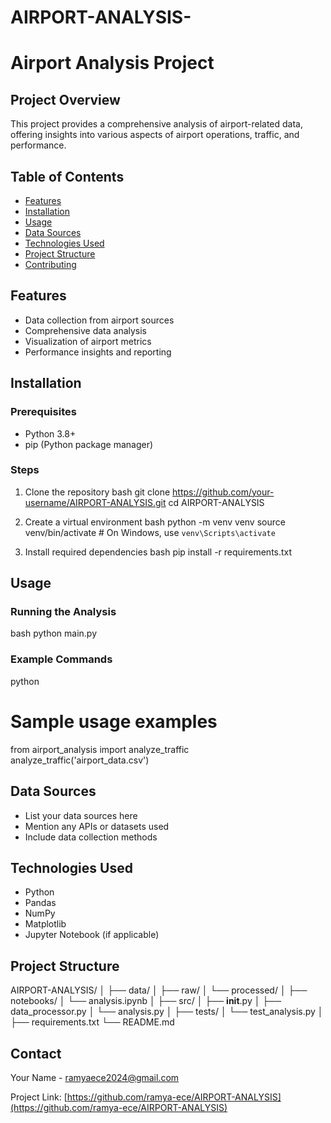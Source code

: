 # AIRPORT-ANALYSIS-
# Airport Analysis Project

## Project Overview
This project provides a comprehensive analysis of airport-related data, offering insights into various aspects of airport operations, traffic, and performance.

## Table of Contents
- [Features](#features)
- [Installation](#installation)
- [Usage](#usage)
- [Data Sources](#data-sources)
- [Technologies Used](#technologies-used)
- [Project Structure](#project-structure)
- [Contributing](#contributing)

## Features
- Data collection from airport sources
- Comprehensive data analysis
- Visualization of airport metrics
- Performance insights and reporting

## Installation

### Prerequisites
- Python 3.8+
- pip (Python package manager)

### Steps
1. Clone the repository
bash
git clone https://github.com/your-username/AIRPORT-ANALYSIS.git
cd AIRPORT-ANALYSIS


2. Create a virtual environment
bash
python -m venv venv
source venv/bin/activate  # On Windows, use `venv\Scripts\activate`


3. Install required dependencies
bash
pip install -r requirements.txt


## Usage

### Running the Analysis
bash
python main.py


### Example Commands
python
# Sample usage examples
from airport_analysis import analyze_traffic
analyze_traffic('airport_data.csv')


## Data Sources
- List your data sources here
- Mention any APIs or datasets used
- Include data collection methods

## Technologies Used
- Python
- Pandas
- NumPy
- Matplotlib
- Jupyter Notebook (if applicable)

## Project Structure

AIRPORT-ANALYSIS/
│
├── data/
│   ├── raw/
│   └── processed/
│
├── notebooks/
│   └── analysis.ipynb
│
├── src/
│   ├── __init__.py
│   ├── data_processor.py
│   └── analysis.py
│
├── tests/
│   └── test_analysis.py
│
├── requirements.txt
└── README.md

## Contact
Your Name - ramyaece2024@gmail.com

Project Link: [https://github.com/ramya-ece/AIRPORT-ANALYSIS](https://github.com/ramya-ece/AIRPORT-ANALYSIS)
